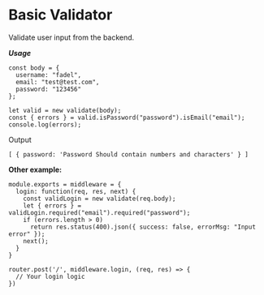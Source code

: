 # Basic Validator

Validate user input from the backend.

**_Usage_**

```
const body = {
  username: "fadel",
  email: "test@test.com",
  password: "123456"
};

let valid = new validate(body);
const { errors } = valid.isPassword("password").isEmail("email");
console.log(errors);
```

Output

```
[ { password: 'Password Should contain numbers and characters' } ]
```

**Other example:**

```
module.exports = middleware = {
  login: function(req, res, next) {
    const validLogin = new validate(req.body);
    let { errors } = validLogin.required("email").required("password");
    if (errors.length > 0)
      return res.status(400).json({ success: false, errorMsg: "Input error" });
    next();
  }
}

router.post('/', middleware.login, (req, res) => {
  // Your login logic
})
```

